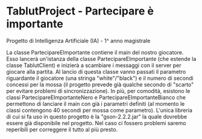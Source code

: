 # TablutProject - Partecipare è importante
Progetto di Intelligenza Artificiale (IA) - 1^ anno magistrale

La classe PartecipareEImportante contiene il main del nostro giocatore. Esso lancerà un'istanza della classe PartecipareEImportante (che estende la classe TablutClient) e inizierà a scambiare i messaggi con il server per giocare alla partita. Al lancio di questa classe vanno passati il parametro riguardante il giocatore (una stringa "white"/"black") e il numero di secondi concessi per la mossa (il progetto prevede già qualche secondo di "scarto" per evitare problemi di sincronizzazione). In più, per comodità, esistono le classi PartecipareEImportanteNero e PartecipareEImportanteBianco che permettono di lanciare il main con già i parametri definiti (al momento le classi contengono 40 secondi per mossa come parametro).
L'unica libreria di cui si fa uso in questo progetto è la "gson-2.2.2.jar" la quale dovrebbe essere già disponibile nel progetto. Nel caso ci fossero problemi saremo reperibili per correggere il tutto al più presto.
